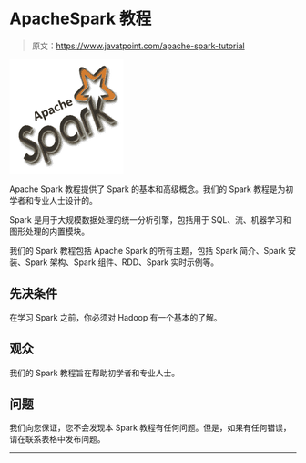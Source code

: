 # ApacheSpark 教程

> 原文：<https://www.javatpoint.com/apache-spark-tutorial>

![Apache Spark Tutorial](img/698c264f07c49ee99bda08c51507175a.png)

Apache Spark 教程提供了 Spark 的基本和高级概念。我们的 Spark 教程是为初学者和专业人士设计的。

Spark 是用于大规模数据处理的统一分析引擎，包括用于 SQL、流、机器学习和图形处理的内置模块。

我们的 Spark 教程包括 Apache Spark 的所有主题，包括 Spark 简介、Spark 安装、Spark 架构、Spark 组件、RDD、Spark 实时示例等。

## 先决条件

在学习 Spark 之前，你必须对 Hadoop 有一个基本的了解。

## 观众

我们的 Spark 教程旨在帮助初学者和专业人士。

## 问题

我们向您保证，您不会发现本 Spark 教程有任何问题。但是，如果有任何错误，请在联系表格中发布问题。

* * *